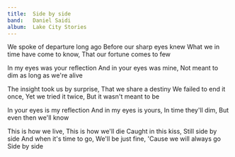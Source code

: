```yaml
---
title:  Side by side
band:   Daniel Saidi
album:  Lake City Stories
---
```


We spoke of departure long ago
Before our sharp eyes knew
What we in time have come to know,
That our fortune comes to few

In my eyes was your reflection
And in your eyes was mine,
Not meant to dim as long as we're alive 

The insight took us by surprise,
That we share a destiny
We failed to end it once,
Yet we tried it twice,
But it wasn't meant to be

In your eyes is my reflection
And in my eyes is yours,
In time they'll dim,
But even then we'll know

This is how we live,
This is how we'll die
Caught in this kiss,
Still side by side
And when it's time to go,
We'll be just fine,
'Cause we will always go
Side by side